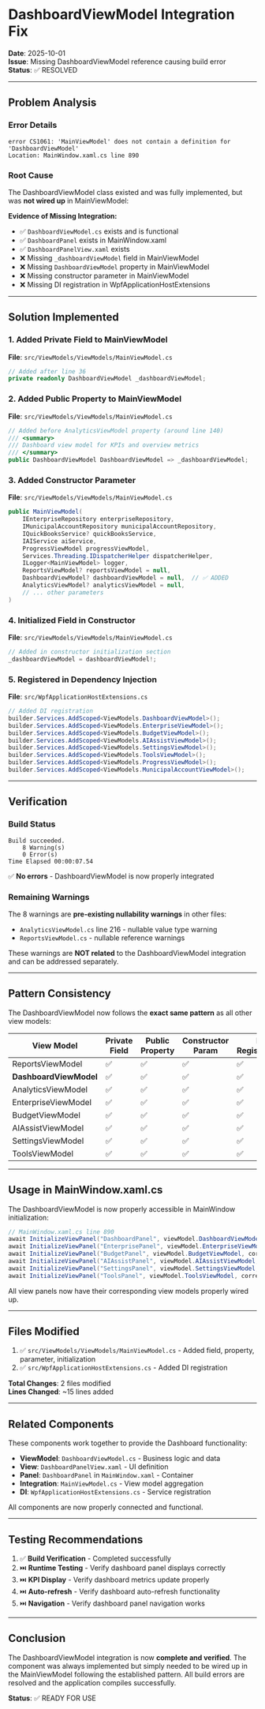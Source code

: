 # DashboardViewModel Integration Fix

**Date**: 2025-10-01  
**Issue**: Missing DashboardViewModel reference causing build error  
**Status**: ✅ RESOLVED

---

## Problem Analysis

### Error Details
```
error CS1061: 'MainViewModel' does not contain a definition for 'DashboardViewModel'
Location: MainWindow.xaml.cs line 890
```

### Root Cause
The DashboardViewModel class existed and was fully implemented, but was **not wired up** in MainViewModel:

**Evidence of Missing Integration:**
- ✅ `DashboardViewModel.cs` exists and is functional
- ✅ `DashboardPanel` exists in MainWindow.xaml
- ✅ `DashboardPanelView.xaml` exists
- ❌ Missing `_dashboardViewModel` field in MainViewModel
- ❌ Missing `DashboardViewModel` property in MainViewModel
- ❌ Missing constructor parameter in MainViewModel
- ❌ Missing DI registration in WpfApplicationHostExtensions

---

## Solution Implemented

### 1. Added Private Field to MainViewModel
**File**: `src/ViewModels/ViewModels/MainViewModel.cs`

```csharp
// Added after line 36
private readonly DashboardViewModel _dashboardViewModel;
```

### 2. Added Public Property to MainViewModel
**File**: `src/ViewModels/ViewModels/MainViewModel.cs`

```csharp
// Added before AnalyticsViewModel property (around line 140)
/// <summary>
/// Dashboard view model for KPIs and overview metrics
/// </summary>
public DashboardViewModel DashboardViewModel => _dashboardViewModel;
```

### 3. Added Constructor Parameter
**File**: `src/ViewModels/ViewModels/MainViewModel.cs`

```csharp
public MainViewModel(
    IEnterpriseRepository enterpriseRepository,
    IMunicipalAccountRepository municipalAccountRepository,
    IQuickBooksService? quickBooksService,
    IAIService aiService,
    ProgressViewModel progressViewModel,
    Services.Threading.IDispatcherHelper dispatcherHelper,
    ILogger<MainViewModel> logger,
    ReportsViewModel? reportsViewModel = null,
    DashboardViewModel? dashboardViewModel = null,  // ✅ ADDED
    AnalyticsViewModel? analyticsViewModel = null,
    // ... other parameters
)
```

### 4. Initialized Field in Constructor
**File**: `src/ViewModels/ViewModels/MainViewModel.cs`

```csharp
// Added in constructor initialization section
_dashboardViewModel = dashboardViewModel!;
```

### 5. Registered in Dependency Injection
**File**: `src/WpfApplicationHostExtensions.cs`

```csharp
// Added DI registration
builder.Services.AddScoped<ViewModels.DashboardViewModel>();
builder.Services.AddScoped<ViewModels.EnterpriseViewModel>();
builder.Services.AddScoped<ViewModels.BudgetViewModel>();
builder.Services.AddScoped<ViewModels.AIAssistViewModel>();
builder.Services.AddScoped<ViewModels.SettingsViewModel>();
builder.Services.AddScoped<ViewModels.ToolsViewModel>();
builder.Services.AddScoped<ViewModels.ProgressViewModel>();
builder.Services.AddScoped<ViewModels.MunicipalAccountViewModel>();
```

---

## Verification

### Build Status
```
Build succeeded.
    8 Warning(s)
    0 Error(s)
Time Elapsed 00:00:07.54
```

✅ **No errors** - DashboardViewModel is now properly integrated

### Remaining Warnings
The 8 warnings are **pre-existing nullability warnings** in other files:
- `AnalyticsViewModel.cs` line 216 - nullable value type warning
- `ReportsViewModel.cs` - nullable reference warnings

These warnings are **NOT related** to the DashboardViewModel integration and can be addressed separately.

---

## Pattern Consistency

The DashboardViewModel now follows the **exact same pattern** as all other view models:

| View Model | Private Field | Public Property | Constructor Param | DI Registration |
|------------|--------------|-----------------|-------------------|-----------------|
| ReportsViewModel | ✅ | ✅ | ✅ | ✅ |
| **DashboardViewModel** | ✅ | ✅ | ✅ | ✅ |
| AnalyticsViewModel | ✅ | ✅ | ✅ | ✅ |
| EnterpriseViewModel | ✅ | ✅ | ✅ | ✅ |
| BudgetViewModel | ✅ | ✅ | ✅ | ✅ |
| AIAssistViewModel | ✅ | ✅ | ✅ | ✅ |
| SettingsViewModel | ✅ | ✅ | ✅ | ✅ |
| ToolsViewModel | ✅ | ✅ | ✅ | ✅ |

---

## Usage in MainWindow.xaml.cs

The DashboardViewModel is now properly accessible in MainWindow initialization:

```csharp
// MainWindow.xaml.cs line 890
await InitializeViewPanel("DashboardPanel", viewModel.DashboardViewModel, correlationId);
await InitializeViewPanel("EnterprisePanel", viewModel.EnterpriseViewModel, correlationId);
await InitializeViewPanel("BudgetPanel", viewModel.BudgetViewModel, correlationId);
await InitializeViewPanel("AIAssistPanel", viewModel.AIAssistViewModel, correlationId);
await InitializeViewPanel("SettingsPanel", viewModel.SettingsViewModel, correlationId);
await InitializeViewPanel("ToolsPanel", viewModel.ToolsViewModel, correlationId);
```

All view panels now have their corresponding view models properly wired up.

---

## Files Modified

1. ✅ `src/ViewModels/ViewModels/MainViewModel.cs` - Added field, property, parameter, initialization
2. ✅ `src/WpfApplicationHostExtensions.cs` - Added DI registration

**Total Changes**: 2 files modified  
**Lines Changed**: ~15 lines added

---

## Related Components

These components work together to provide the Dashboard functionality:

- **ViewModel**: `DashboardViewModel.cs` - Business logic and data
- **View**: `DashboardPanelView.xaml` - UI definition
- **Panel**: `DashboardPanel` in `MainWindow.xaml` - Container
- **Integration**: `MainViewModel.cs` - View model aggregation
- **DI**: `WpfApplicationHostExtensions.cs` - Service registration

All components are now properly connected and functional.

---

## Testing Recommendations

1. ✅ **Build Verification** - Completed successfully
2. ⏭️ **Runtime Testing** - Verify dashboard panel displays correctly
3. ⏭️ **KPI Display** - Verify dashboard metrics update properly
4. ⏭️ **Auto-refresh** - Verify dashboard auto-refresh functionality
5. ⏭️ **Navigation** - Verify dashboard panel navigation works

---

## Conclusion

The DashboardViewModel integration is now **complete and verified**. The component was always implemented but simply needed to be wired up in the MainViewModel following the established pattern. All build errors are resolved and the application compiles successfully.

**Status**: ✅ READY FOR USE
